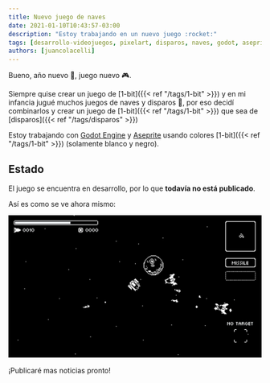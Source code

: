 ```yaml
---
title: Nuevo juego de naves
date: 2021-01-10T10:43:57-03:00
description: "Estoy trabajando en un nuevo juego :rocket:"
tags: [desarrollo-videojuegos, pixelart, disparos, naves, godot, aseprite, 1-bit]
authors: [juancolacelli]
---
```


Bueno, año nuevo :date:, juego nuevo :video_game:.

Siempre quise crear un juego de [1-bit]({{< ref "/tags/1-bit" >}}) y en mi infancia jugué muchos juegos de naves y disparos :space_invader:, por eso decidí combinarlos y crear un juego de [1-bit]({{< ref "/tags/1-bit" >}}) que sea de [disparos]({{< ref "/tags/disparos" >}})

Estoy trabajando con [Godot Engine](https://godotengine.org) y [Aseprite](https://aseprite.org) usando colores [1-bit]({{< ref "/tags/1-bit" >}}) (solamente blanco y negro).

## Estado

El juego se encuentra en desarrollo, por lo que **todavía no está publicado**.

Así es como se ve ahora mismo:

![Screenshot](screenshot.png)

¡Publicaré mas noticias pronto!
